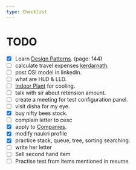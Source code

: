 ```yaml
---
type: Checklist
---
```


# TODO

- [x] Learn [Design Patterns](./Personal/DesignPattern/Intro.md). (page: 144)
- [ ] calculate travel expenses [kerdarnath](./Misc/Tour/Kedarnath.md).
- [ ] post OSI model in linkedin.
- [ ] what are HLD & LLD.
- [ ] [Indoor Plant](./Misc/IndoorPlant.md) for cooling.
- [ ] talk with sir about retension amount.
- [ ] create a meeting for test configuration panel.
- [ ] visit disha for my eye.
- [x] buy nifty bees stock.
- [ ] complain letter to cesc
- [x] apply to [Companies](./Misc/Companies.md).
- [x] modify naukri profile
- [x] practice stack, queue, tree, sorting searching.
- [ ] write her letter
- [ ] Sell second hand item
- [ ] Practise test from items mentioned in resume
